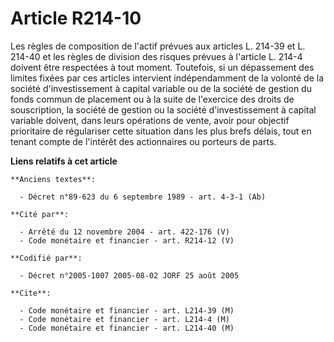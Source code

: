# Article R214-10

Les règles de composition de l'actif prévues aux articles L. 214-39 et L. 214-40 et les règles de division des risques
prévues à l'article L. 214-4 doivent être respectées à tout moment. Toutefois, si un dépassement des limites fixées par ces
articles intervient indépendamment de la volonté de la société d'investissement à capital variable ou de la société de
gestion du fonds commun de placement ou à la suite de l'exercice des droits de souscription, la société de gestion ou la
société d'investissement à capital variable doivent, dans leurs opérations de vente, avoir pour objectif prioritaire de
régulariser cette situation dans les plus brefs délais, tout en tenant compte de l'intérêt des actionnaires ou porteurs de
parts.

**Liens relatifs à cet article**

	**Anciens textes**:

	  - Décret n°89-623 du 6 septembre 1989 - art. 4-3-1 (Ab)

	**Cité par**:

	  - Arrêté du 12 novembre 2004 - art. 422-176 (V)
	  - Code monétaire et financier - art. R214-12 (V)

	**Codifié par**:

	  - Décret n°2005-1007 2005-08-02 JORF 25 août 2005

	**Cite**:

	  - Code monétaire et financier - art. L214-39 (M)
	  - Code monétaire et financier - art. L214-4 (M)
	  - Code monétaire et financier - art. L214-40 (M)
